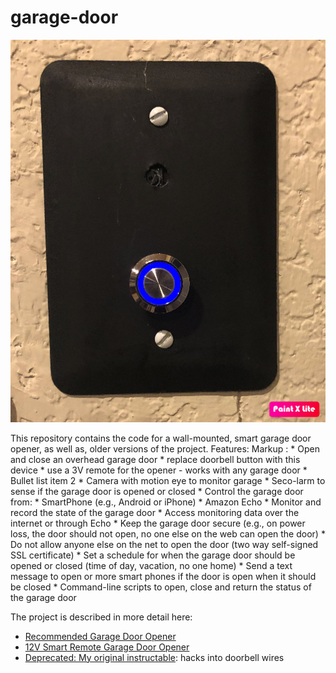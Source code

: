 # garage-door

![alt text](https://github.com/dumbo25/garage-door/blob/main/wall%20mount.png?raw=true)

This repository contains the code for a wall-mounted, smart garage door opener, as well as, older versions of the project. Features:
Markup : * Open and close an overhead garage door 
             * replace doorbell button with this device
             * use a 3V remote for the opener - works with any garage door
         * Bullet list item 2
         * Camera with motion eye to monitor garage
         * Seco-larm to sense if the garage door is opened or closed
         * Control the garage door from:
             * SmartPhone (e.g., Android or iPhone) 
             * Amazon Echo
         * Monitor and record the state of the garage door 
         * Access monitoring data over the internet or through Echo
         * Keep the garage door secure (e.g., on power loss, the door should not open, no one else on the web can open the door)
         * Do not allow anyone else on the net to open the door (two way self-signed SSL certificate)
         * Set a schedule for when the garage door should be opened or closed (time of day, vacation, no one home)
         * Send a text message to open or more smart phones if the door is open when it should be closed
         * Command-line scripts to open, close and return the status of the garage door

The project is described in more detail here:
  * [Recommended Garage Door Opener](https://sites.google.com/site/cartwrightraspberrypiprojects/home/home-automation-categories/access-control/smart-overhead-door-opener-1)
  * [12V Smart Remote Garage Door Opener](https://sites.google.com/site/cartwrightraspberrypiprojects/home/home-automation-categories/access-control/garage-door-opener?authuser=0)
  * [Deprecated: My original instructable](https://www.instructables.com/Garage-Door-Opener-2/): hacks into doorbell wires



